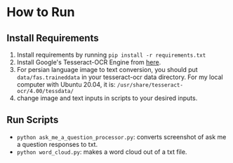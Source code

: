 # How to Run

## Install Requirements
1. Install requirements by running `pip install -r requirements.txt`
2. Install Google's Tesseract-OCR Engine from [here](https://tesseract-ocr.github.io/tessdoc/Installation.html).
3. For persian language image to text conversion, you should put `data/fas.traineddata` in your tesseract-ocr data directory. For my local computer with Ubuntu 20.04, it is: `/usr/share/tesseract-ocr/4.00/tessdata/`
4. change image and text inputs in scripts to your desired inputs.

## Run Scripts
- `python ask_me_a_question_processor.py`: converts screenshot of ask me a question responses to txt.
- `python word_cloud.py`: makes a word cloud out of a txt file.
